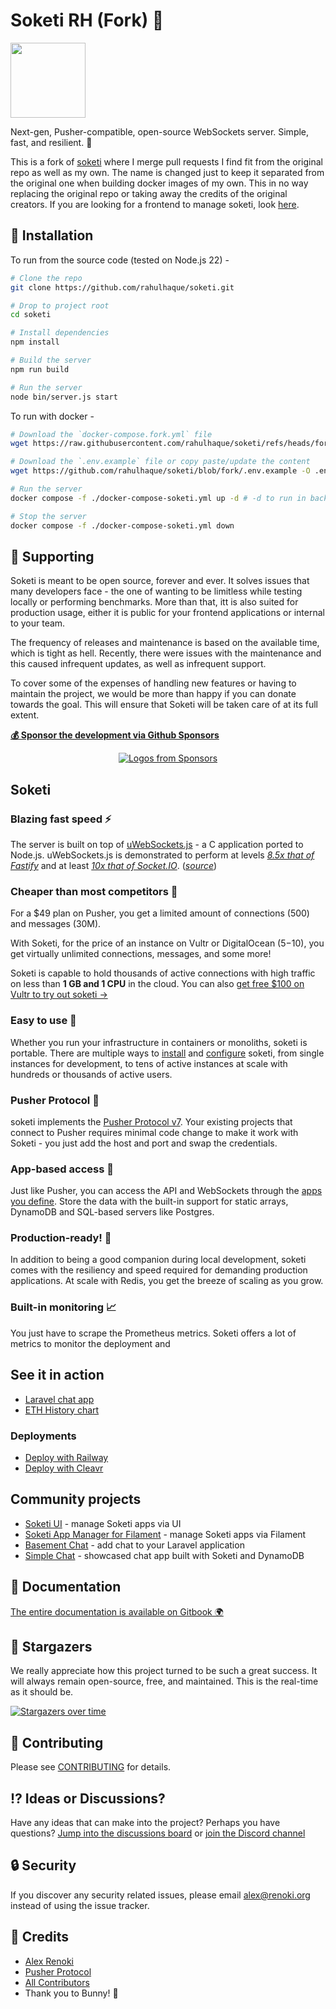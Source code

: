 # Soketi RH (Fork) 📡

<img src="assets/logo.png" width="120" />

Next-gen, Pusher-compatible, open-source WebSockets server. Simple, fast, and resilient. 📣

This is a fork of [soketi](https://github.com/soketi/soketi) where I merge pull requests I find fit from the original repo as well as my own. The name is changed just to keep it separated from the original one when building docker images of my own. This in no way replacing the original repo or taking away the credits of the original creators. If you are looking for a frontend to manage soketi, look [here](https://github.com/rahulhaque/soketi-app-manager-filament).

## 💽 Installation

To run from the source code (tested on Node.js 22) -

```bash
# Clone the repo
git clone https://github.com/rahulhaque/soketi.git

# Drop to project root
cd soketi

# Install dependencies
npm install

# Build the server
npm run build

# Run the server
node bin/server.js start
```

To run with docker -

```bash
# Download the `docker-compose.fork.yml` file
wget https://raw.githubusercontent.com/rahulhaque/soketi/refs/heads/fork/docker-compose.fork.yml -O docker-compose-soketi.yml

# Download the `.env.example` file or copy paste/update the content
wget https://github.com/rahulhaque/soketi/blob/fork/.env.example -O .env

# Run the server
docker compose -f ./docker-compose-soketi.yml up -d # -d to run in background

# Stop the server
docker compose -f ./docker-compose-soketi.yml down
```

## 🤝 Supporting

Soketi is meant to be open source, forever and ever. It solves issues that many developers face - the one of wanting to be limitless while testing locally or performing benchmarks. More than that, itt is also suited for production usage, either it is public for your frontend applications or internal to your team.

The frequency of releases and maintenance is based on the available time, which is tight as hell. Recently, there were issues with the maintenance and this caused infrequent updates, as well as infrequent support.

To cover some of the expenses of handling new features or having to maintain the project, we would be more than happy if you can donate towards the goal. This will ensure that Soketi will be taken care of at its full extent.

**[💰 Sponsor the development via Github Sponsors](https://github.com/sponsors/rennokki)**

<p align="center">
  <a href="https://github.com/sponsors/rennokki">
    <img src='https://cdn.jsdelivr.net/gh/rennokki/sponsorkit-assets@main/assets/sponsors.svg' alt="Logos from Sponsors" />
  </a>
</p>

## Soketi

### Blazing fast speed ⚡

The server is built on top of [uWebSockets.js](https://github.com/uNetworking/uWebSockets.js) - a C application ported to Node.js. uWebSockets.js is demonstrated to perform at levels [_8.5x that of Fastify_](https://alexhultman.medium.com/serving-100k-requests-second-from-a-fanless-raspberry-pi-4-over-ethernet-fdd2c2e05a1e) and at least [_10x that of Socket.IO_](https://medium.com/swlh/100k-secure-websockets-with-raspberry-pi-4-1ba5d2127a23). ([_source_](https://github.com/uNetworking/uWebSockets.js))

### Cheaper than most competitors 🤑

For a $49 plan on Pusher, you get a limited amount of connections (500) and messages (30M).

With Soketi, for the price of an instance on Vultr or DigitalOcean ($5-$10), you get virtually unlimited connections, messages, and some more!

Soketi is capable to hold thousands of active connections with high traffic on less than **1 GB and 1 CPU** in the cloud. You can also [get free $100 on Vultr to try out soketi →](https://www.vultr.com/?ref=9032189-8H)

### Easy to use 👶

Whether you run your infrastructure in containers or monoliths, soketi is portable. There are multiple ways to [install](https://docs.soketi.app/getting-started/installation) and [configure](https://docs.soketi.app/getting-started/environment-variables) soketi, from single instances for development, to tens of active instances at scale with hundreds or thousands of active users.

### Pusher Protocol 📡

soketi implements the [Pusher Protocol v7](https://pusher.com/docs/channels/library\_auth\_reference/pusher-websockets-protocol#version-7-2017-11). Your existing projects that connect to Pusher requires minimal code change to make it work with Soketi - you just add the host and port and swap the credentials.

### App-based access 🔐

Just like Pusher, you can access the API and WebSockets through the [apps you define](https://docs.soketi.app/app-management/introduction). Store the data with the built-in support for static arrays, DynamoDB and SQL-based servers like Postgres.

### Production-ready! 🤖

In addition to being a good companion during local development, soketi comes with the resiliency and speed required for demanding production applications. At scale with Redis, you get the breeze of scaling as you grow.

### Built-in monitoring 📈

You just have to scrape the Prometheus metrics. Soketi offers a lot of metrics to monitor the deployment and 

## See it in action

- [Laravel chat app](https://github.com/soketi/laravel-chat-app)
- [ETH History chart](https://github.com/soketi/laravel-eth-history)

### Deployments

- [Deploy with Railway](https://github.com/soketi/soketi-railway-deploy-example)
- [Deploy with Cleavr](https://cleavr.io/cleavr-slice/how-to-install-soketi)

## Community projects

- [Soketi UI](https://github.com/Daynnnnn/soketi-ui) - manage Soketi apps via UI
- [Soketi App Manager for Filament](https://github.com/rahulhaque/soketi-app-manager-filament) - manage Soketi apps via Filament
- [Basement Chat](https://github.com/basement-chat/basement-chat) - add chat to your Laravel application
- [Simple Chat](https://github.com/kitar/simplechat) - showcased chat app built with Soketi and DynamoDB

## 📃 Documentation

[The entire documentation is available on Gitbook 🌍](https://rennokki.gitbook.io/soketi-docs/)

## 🌟 Stargazers

We really appreciate how this project turned to be such a great success. It will always remain open-source, free, and maintained. This is the real-time as it should be.

[![Stargazers over time](https://starchart.cc/soketi/soketi.svg)](https://starchart.cc/soketi/soketi)

## 🤝 Contributing

Please see [CONTRIBUTING](CONTRIBUTING.md) for details.

## ⁉ Ideas or Discussions?

Have any ideas that can make into the project? Perhaps you have questions? [Jump into the discussions board](https://github.com/soketi/soketi/discussions) or [join the Discord channel](https://discord.gg/VgfKCQydjb)

## 🔒  Security

If you discover any security related issues, please email alex@renoki.org instead of using the issue tracker.

## 🎉 Credits

- [Alex Renoki](https://github.com/rennokki)
- [Pusher Protocol](https://pusher.com/docs/channels/library_auth_reference/pusher-websockets-protocol)
- [All Contributors](../../contributors)
- Thank you to Bunny! 🌸
